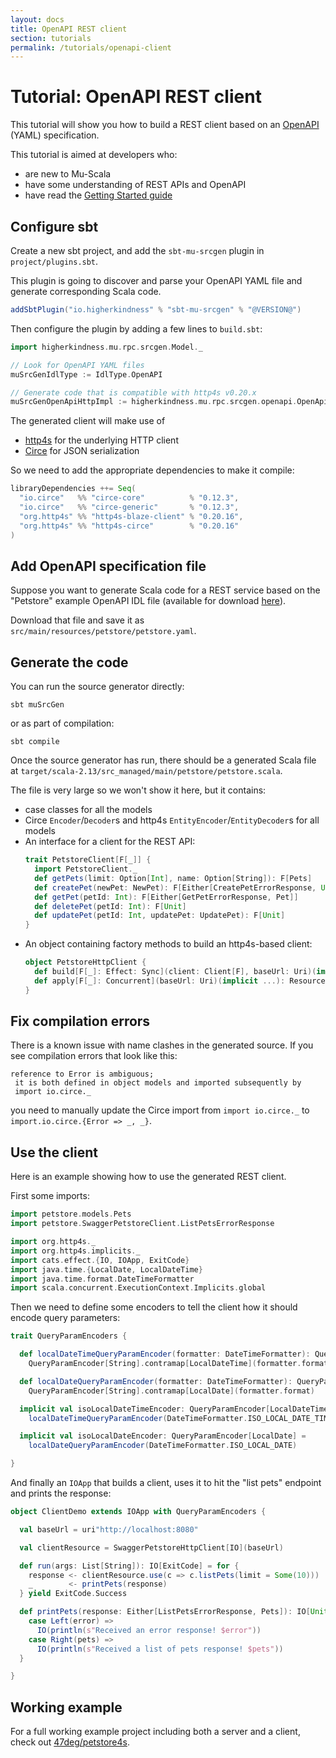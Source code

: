 ```yaml
---
layout: docs
title: OpenAPI REST client
section: tutorials
permalink: /tutorials/openapi-client
---
```


# Tutorial: OpenAPI REST client

This tutorial will show you how to build a REST client based on an [OpenAPI]
(YAML) specification.

This tutorial is aimed at developers who:

* are new to Mu-Scala
* have some understanding of REST APIs and OpenAPI
* have read the [Getting Started guide](../getting-started)

## Configure sbt

Create a new sbt project, and add the `sbt-mu-srcgen` plugin in
`project/plugins.sbt`.

This plugin is going to discover and parse your OpenAPI YAML
file and generate corresponding Scala code.

```sbt
addSbtPlugin("io.higherkindness" % "sbt-mu-srcgen" % "@VERSION@")
```

Then configure the plugin by adding a few lines to `build.sbt`:

```sbt
import higherkindness.mu.rpc.srcgen.Model._

// Look for OpenAPI YAML files
muSrcGenIdlType := IdlType.OpenAPI

// Generate code that is compatible with http4s v0.20.x
muSrcGenOpenApiHttpImpl := higherkindness.mu.rpc.srcgen.openapi.OpenApiSrcGenerator.HttpImpl.Http4sV20
```

The generated client will make use of

* [http4s] for the underlying HTTP client
* [Circe] for JSON serialization

So we need to add the appropriate dependencies to make it compile:

```sbt
libraryDependencies ++= Seq(
  "io.circe"   %% "circe-core"          % "0.12.3",
  "io.circe"   %% "circe-generic"       % "0.12.3",
  "org.http4s" %% "http4s-blaze-client" % "0.20.16",
  "org.http4s" %% "http4s-circe"        % "0.20.16"
)
```

## Add OpenAPI specification file

Suppose you want to generate Scala code for a REST service based on the
"Petstore" example OpenAPI IDL file (available for download 
[here](https://github.com/OAI/OpenAPI-Specification/blob/master/examples/v3.0/petstore.yaml)).

Download that file and save it as `src/main/resources/petstore/petstore.yaml`.

## Generate the code

You can run the source generator directly:

```shell script
sbt muSrcGen
```

or as part of compilation:

```shell script
sbt compile
```

Once the source generator has run, there should be a generated Scala file at
`target/scala-2.13/src_managed/main/petstore/petstore.scala`.

The file is very large so we won't show it here, but it contains:

* case classes for all the models
* Circe `Encoder`/`Decoder`s and http4s `EntityEncoder`/`EntityDecoder`s for all models
* An interface for a client for the REST API:
    ```scala
    trait PetstoreClient[F[_]] {
      import PetstoreClient._
      def getPets(limit: Option[Int], name: Option[String]): F[Pets]
      def createPet(newPet: NewPet): F[Either[CreatePetErrorResponse, Unit]]
      def getPet(petId: Int): F[Either[GetPetErrorResponse, Pet]]
      def deletePet(petId: Int): F[Unit]
      def updatePet(petId: Int, updatePet: UpdatePet): F[Unit]
    }
    ```
* An object containing factory methods to build an http4s-based client:
    ```scala
    object PetstoreHttpClient {
      def build[F[_]: Effect: Sync](client: Client[F], baseUrl: Uri)(implicit ...): PetstoreClient[F] = ...
      def apply[F[_]: Concurrent](baseUrl: Uri)(implicit ...): Resource[F, PetstoreClient[F]] = ...
    }
    ```

## Fix compilation errors

There is a known issue with name clashes in the generated source. If you see
compilation errors that look like this:

```
reference to Error is ambiguous;
 it is both defined in object models and imported subsequently by
 import io.circe._
```

you need to manually update the Circe import from `import io.circe._` to
`import.io.circe.{Error => _, _}`.

## Use the client

Here is an example showing how to use the generated REST client.

First some imports:

```scala
import petstore.models.Pets
import petstore.SwaggerPetstoreClient.ListPetsErrorResponse

import org.http4s._
import org.http4s.implicits._
import cats.effect.{IO, IOApp, ExitCode}
import java.time.{LocalDate, LocalDateTime}
import java.time.format.DateTimeFormatter
import scala.concurrent.ExecutionContext.Implicits.global
```

Then we need to define some encoders to tell the client how it should encode
query parameters:

```scala
trait QueryParamEncoders {

  def localDateTimeQueryParamEncoder(formatter: DateTimeFormatter): QueryParamEncoder[LocalDateTime] =
    QueryParamEncoder[String].contramap[LocalDateTime](formatter.format)

  def localDateQueryParamEncoder(formatter: DateTimeFormatter): QueryParamEncoder[LocalDate] =
    QueryParamEncoder[String].contramap[LocalDate](formatter.format)

  implicit val isoLocalDateTimeEncoder: QueryParamEncoder[LocalDateTime] =
    localDateTimeQueryParamEncoder(DateTimeFormatter.ISO_LOCAL_DATE_TIME)

  implicit val isoLocalDateEncoder: QueryParamEncoder[LocalDate] =
    localDateQueryParamEncoder(DateTimeFormatter.ISO_LOCAL_DATE)

}
```

And finally an `IOApp` that builds a client, uses it to hit the "list pets"
endpoint and prints the response:

```scala
object ClientDemo extends IOApp with QueryParamEncoders {

  val baseUrl = uri"http://localhost:8080"

  val clientResource = SwaggerPetstoreHttpClient[IO](baseUrl)

  def run(args: List[String]): IO[ExitCode] = for {
    response <- clientResource.use(c => c.listPets(limit = Some(10)))
    _        <- printPets(response)
  } yield ExitCode.Success

  def printPets(response: Either[ListPetsErrorResponse, Pets]): IO[Unit] = response match {
    case Left(error) =>
      IO(println(s"Received an error response! $error"))
    case Right(pets) =>
      IO(println(s"Received a list of pets response! $pets"))
  }

}
```

## Working example

For a full working example project including both a server and a client, check out
[47deg/petstore4s](https://github.com/47deg/petstore4s).

[Circe]: https://circe.github.io/circe/
[http4s]: https://http4s.org/
[OpenAPI]: https://swagger.io/docs/specification/about/